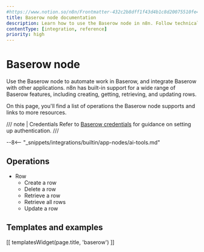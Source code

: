 ```yaml
---
#https://www.notion.so/n8n/Frontmatter-432c2b8dff1f43d4b1c8d20075510fe4
title: Baserow node documentation
description: Learn how to use the Baserow node in n8n. Follow technical documentation to integrate Baserow node into your workflows.
contentType: [integration, reference]
priority: high
---
```


# Baserow node

Use the Baserow node to automate work in Baserow, and integrate Baserow with other applications. n8n has built-in support for a wide range of Baserow features, including creating, getting, retrieving, and updating rows.

On this page, you'll find a list of operations the Baserow node supports and links to more resources.

/// note | Credentials
Refer to [Baserow credentials](/integrations/builtin/credentials/baserow.md) for guidance on setting up authentication. 
///

--8<-- "_snippets/integrations/builtin/app-nodes/ai-tools.md"

## Operations

* Row
    * Create a row
    * Delete a row
    * Retrieve a row
    * Retrieve all rows
    * Update a row

## Templates and examples

<!-- see https://www.notion.so/n8n/Pull-in-templates-for-the-integrations-pages-37c716837b804d30a33b47475f6e3780 -->
[[ templatesWidget(page.title, 'baserow') ]]
